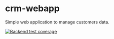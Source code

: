 # crm-webapp
Simple web application to manage customers data.


[![Backend test coverage](https://github.com/growupanand/crm-webapp/actions/workflows/backend-test-coverage.yml/badge.svg?branch=main)](https://github.com/growupanand/crm-webapp/actions/workflows/backend-test-coverage.yml)
